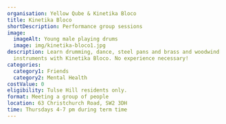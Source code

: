 ```yaml
---
organisation: Yellow Qube & Kinetika Bloco
title: Kinetika Bloco
shortDescription: Performance group sessions
image:
  imageAlt: Young male playing drums
  image: img/kinetika-bloco1.jpg
description: Learn drumming, dance, steel pans and brass and woodwind
  instruments with Kinetika Bloco. No experience necessary!
categories:
  category1: Friends
  category2: Mental Health
costValue: 0
eligibility: Tulse Hill residents only.
format: Meeting a group of people
location: 63 Christchurch Road, SW2 3DH
time: Thursdays 4-7 pm during term time
---
```

